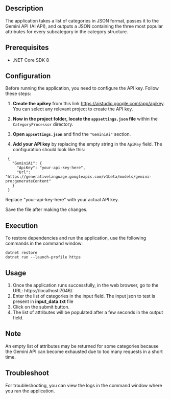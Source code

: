 ## Description

The application takes a list of categories in JSON format, passes it to the Gemini API (AI API), and outputs a JSON containing the three most popular attributes for every subcategory in the category structure.

## Prerequisites

- .NET Core SDK 8

## Configuration

Before running the application, you need to configure the API key. Follow these steps:

1. **Create the apikey** from this link https://aistudio.google.com/app/apikey. You can select any relevant project to create the API key.

2. **Now in the project folder, locate the `appsettings.json` file** within the `CategoryProcessor` directory.

3. **Open `appsettings.json`** and find the `"GeminiAi"` section.

4. **Add your API key** by replacing the empty string in the `ApiKey` field. The configuration should look like this:

```
 {
   "GeminiAi": {
     "ApiKey": "your-api-key-here",
     "Url": "https://generativelanguage.googleapis.com/v1beta/models/gemini-pro:generateContent"
   }
 }
```

Replace "your-api-key-here" with your actual API key.

Save the file after making the changes.

## Execution

To restore dependencies and run the application, use the following commands in the command window:

```
dotnet restore
dotnet run --launch-profile https
```

## Usage

1. Once the application runs successfully, in the web browser, go to the URL: https://localhost:7046/.
2. Enter the list of categories in the input field. The input json to test is present in **input_data.txt** file
3. Click on the submit button.
4. The list of attributes will be populated after a few seconds in the output field.

## Note

An empty list of attributes may be returned for some categories because the Gemini API can become exhausted due to too many requests in a short time.

## Troubleshoot

For troubleshooting, you can view the logs in the command window where you ran the application.
